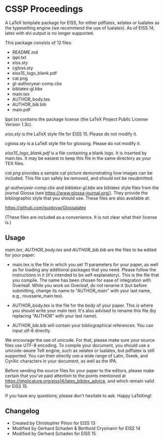 # CSSP Proceedings

A LaTeX template package for EISS, for either pdflatex, xelatex or lualatex as the typesetting engine (we recommend the use of lualatex). As of EISS 14, latex with dvi output is no longer supported. 

This package consists of 12 files:
- README.md
- lppl.txt
- eiss.sty
- cgloss.sty
- eiss15_logo_blank.pdf
- cat.png
- gl-authoryear-comp.cbx
- biblatex-gl.bbx
- main.tex
- AUTHOR_body.tex
- AUTHOR_bib.bib
- main.pdf


*lppl.txt* contains the package license (the LaTeX Project Public License Version 1.3c).

*eiss.sty* is the LaTeX style file for EISS 15. Please do not modify it.

*cgloss.sty* is a LaTeX style file for glossing. Please do not modify it.

*eiss15_logo_blank.pdf* is a file containing a blank logo. It is inserted by main.tex. 
It may be easiest to keep this file in the same directory as your TEX files.

*cat.png* provides a sample cat picture demonstrating how images can be included. This file can 
safely be removed, and should not be resubmitted.

*gl-authoryear-comp.cbx* and *biblatex-gl.bbx* are biblatex style files from the journal Glossa (see https://www.glossa-journal.org/). They provide the bibliographic style that you should use. These 
files are also available at:

https://github.com/guidovw/Glossalatex

(These files are included as a convenience. It is not clear what their license is.)

## Usage 

*main.tex*, *AUTHOR_body.tex* and *AUTHOR_bib.bib* are the files to be edited for your paper:

- main.tex is the file in which you set 11 parameters for your
  paper, as well as for loading any additional packages that you
  need. Please follow the instructions in it (it's intended to be
  self-explanatory). This is the file that you compile. The name has 
  been chosen for ease of integration with Overleaf. While you work
  on Overleaf, do not rename it (but before submitting, change its
  name to "AUTHOR_main" with your last name, e.g.,
  roussarie_main.tex).

- AUTHOR_body.tex is the file for the body of your paper. This is
  where you should write your main text. It's also advised to rename
  this file (by replacing "AUTHOR" with your last name).

- AUTHOR_bib.bib will contain your bibliographical references. 
  You can input utf-8 directly.

We encourage the use of unicode. For that, please make sure your source files use UTF-8 encoding. 
To compile your document, you should use a unicode-aware TeX engine, such as xelatex or lualatex, 
but pdflatex is still supported. You can then directly use a wide range of Latin, Greek, and 
Cyrillic characters in your document, as well as the IPA.

Before sending the source files for your paper to the editors, please make certain that you've paid 
attention to the points mentioned at https://implicature.org/eiss14/latex_bibtex_advice, and which remain valid for EISS 15.

If you have any questions, please don't hesitate to ask. Happy LaTeXing!

## Changelog

- Created by Christopher Piñon for EISS 13
- Modified by Gerhard Schaden & Berthold Crysmann for EISS 14
- Modified by Gerhard Schaden for EISS 15
